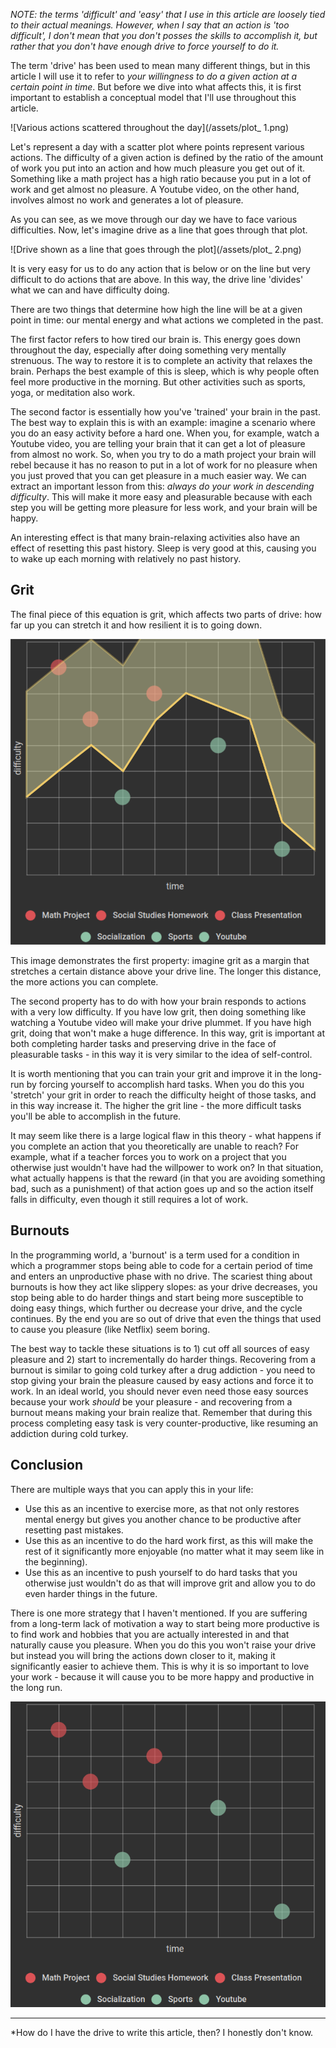 *NOTE: the terms 'difficult' and 'easy' that I use in this article are loosely tied to their actual meanings. However, when I say that an action is 'too difficult', I don't mean that you don't posses the skills to accomplish it, but rather that you don't have enough drive to force yourself to do it.* 

The term 'drive' has been used to mean many different things, but in this article I will use it to refer to *your willingness to do a given action at a certain point in time*. But before we dive into what affects this, it is first important to establish a conceptual model that I'll use throughout this article.

![Various actions scattered throughout the day](/assets/plot_	1.png)

Let's represent a day with a scatter plot where points represent various actions. The difficulty of a given action is defined by the ratio of the amount of work you put into an action and how much pleasure you get out of it. Something like a math project has a high ratio because you put in a lot of work and get almost no pleasure. A Youtube video, on the other hand, involves almost no work and generates a lot of pleasure. 

As you can see, as we move through our day we have to face various difficulties. Now, let's imagine drive as a line that goes through that plot.

![Drive shown as a line that goes through the plot](/assets/plot_	2.png)

It is very easy for us to do any action that is below or on the line but very difficult to do actions that are above.  In this way, the drive line 'divides' what we can and have difficulty doing.

There are two things that determine how high the line will be at a given point in time: our mental energy and what actions we completed in the past.

The first factor refers to how tired our brain is. This energy goes down throughout the day, especially after doing something very mentally strenuous. The way to restore it is to complete an activity that relaxes the brain.  Perhaps the best example of this is sleep, which is why people often feel more productive in the morning. But other activities such as sports, yoga, or meditation also work.

The second factor is essentially how you've 'trained' your brain in the past. The best way to explain this is with an example: imagine a scenario where you do an easy activity before a hard one. When you, for example, watch a Youtube video, you are telling your brain that it can get a lot of pleasure from almost no work. So, when you try to do a math project your brain will rebel because it has no reason to put in a lot of work for no pleasure when you just proved that you can get pleasure in a much easier way. We can extract an important lesson from this: *always do your work in descending difficulty*. This will make it more easy and pleasurable because with each step you will be getting more pleasure for less work, and your brain will be happy.

An interesting effect is that many brain-relaxing activities also have an effect of resetting this past history. Sleep is very good at this, causing you to wake up each morning with relatively no past history.

## Grit

The final piece of this equation is grit, which affects two parts of drive: how far up you can stretch it and how resilient it is to going down.

![Line has an offset on top of it](/assets/plot_3.png)

This image demonstrates the first property: imagine grit as a margin that stretches a certain distance above your drive line. The longer this distance, the more actions you can complete. 

The second property has to do with how your brain responds to actions with a very low difficulty. If you have low grit, then doing something like watching a Youtube video will make your drive plummet. If you have high grit, doing that won't make a huge difference. In this way, grit is important at both completing harder tasks and preserving drive in the face of pleasurable tasks - in this way it is very similar to the idea of self-control. 

It is worth mentioning that you can train your grit and improve it in the long-run by forcing yourself to accomplish hard tasks. When you do this you 'stretch' your grit in order to reach the difficulty height of those tasks, and in this way increase it. The higher the grit line - the more difficult tasks you'll be able to accomplish in the future.   

It may seem like there is a large logical flaw in this theory - what happens if you complete an action that you theoretically are unable to reach? For example, what if a teacher forces you to work on a project that you otherwise just wouldn't have had the willpower to work on? In that situation, what actually happens is that the reward (in that you are avoiding something bad, such as a punishment) of that action goes up and so the action itself falls in difficulty, even though it still requires a lot of work.

## Burnouts

In the programming world, a 'burnout' is a term used for a condition in which a programmer stops being able to code for a certain period of time and enters an unproductive phase with no drive. The scariest thing about burnouts is how they act like slippery slopes: as your drive decreases, you stop being able to do harder things and start being more susceptible to doing easy things, which further ou decrease your drive, and the cycle continues. By the end you are so out of drive that even the things that used to cause you pleasure (like Netflix) seem boring.

The best way to tackle these situations is to 1) cut off all sources of easy pleasure and 2) start to incrementally do harder things. Recovering from a burnout is similar to going cold turkey after a drug addiction - you need to stop giving your brain the pleasure caused by easy actions and force it to work. In an ideal world, you should never even need those easy sources because your work *should* be your pleasure - and recovering from a burnout means making your brain realize that. Remember that during this process completing easy task is very counter-productive, like resuming an addiction during cold turkey.

## Conclusion

There are multiple ways that you can apply this in your life:

* Use this as an incentive to exercise more, as that not only restores mental energy but gives you another chance to be productive after resetting past mistakes.
* Use this as an incentive to do the hard work first, as this will make the rest of it significantly more enjoyable (no matter what it may seem like in the beginning).
* Use this as an incentive to push yourself to do hard tasks that you otherwise just wouldn't do as that will improve grit and allow you to do even harder things in the future.

There is one more strategy that I haven't mentioned. If you are suffering from a long-term lack of motivation a way to start being more productive is to find work and hobbies that you are actually interested in and that naturally cause you pleasure. When you do this you won't raise your drive but instead you will bring the actions down closer to it, making it significantly easier to achieve them. This is why it is so important to love your work - because it will cause you to be more happy and productive in the long run.

![Action circles translate down](/assets/plot_1.png)

---

*How do I have the drive to write this article, then? I honestly don't know.